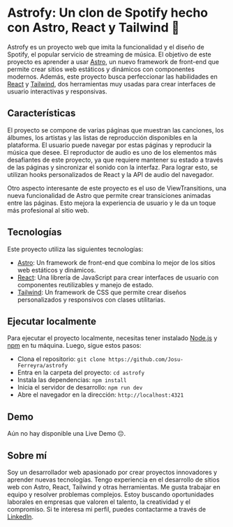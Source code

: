 
# Astrofy: Un clon de Spotify hecho con Astro, React y Tailwind 🚀

Astrofy es un proyecto web que imita la funcionalidad y el diseño de Spotify, el popular servicio de streaming de música. El objetivo de este proyecto es aprender a usar [Astro](https://astro.build/), un nuevo framework de front-end que permite crear sitios web estáticos y dinámicos con componentes modernos. Además, este proyecto busca perfeccionar las habilidades en [React](https://react.dev/) y [Tailwind](https://tailwindcss.com/), dos herramientas muy usadas para crear interfaces de usuario interactivas y responsivas.


## Características

El proyecto se compone de varias páginas que muestran las canciones, los álbumes, los artistas y las listas de reproducción disponibles en la plataforma. El usuario puede navegar por estas páginas y reproducir la música que desee. El reproductor de audio es uno de los elementos más desafiantes de este proyecto, ya que requiere mantener su estado a través de las páginas y sincronizar el sonido con la interfaz. Para lograr esto, se utilizan hooks personalizados de React y la API de audio del navegador.

Otro aspecto interesante de este proyecto es el uso de ViewTransitions, una nueva funcionalidad de Astro que permite crear transiciones animadas entre las páginas. Esto mejora la experiencia de usuario y le da un toque más profesional al sitio web.
## Tecnologías

Este proyecto utiliza las siguientes tecnologías:

- [Astro](https://astro.build/): Un framework de front-end que combina lo mejor de los sitios web estáticos y dinámicos.
- [React](https://react.dev/): Una librería de JavaScript para crear interfaces de usuario con componentes reutilizables y manejo de estado.
- [Tailwind](https://tailwindcss.com/): Un framework de CSS que permite crear diseños personalizados y responsivos con clases utilitarias.


## Ejecutar localmente

Para ejecutar el proyecto localmente, necesitas tener instalado [Node.js](https://nodejs.org/en) y [npm](https://www.npmjs.com/) en tu máquina. Luego, sigue estos pasos:

- Clona el repositorio: `git clone https://github.com/Josu-Ferreyra/astrofy`
- Entra en la carpeta del proyecto: `cd astrofy`
- Instala las dependencias: `npm install`
- Inicia el servidor de desarrollo: `npm run dev`
- Abre el navegador en la dirección: `http://localhost:4321`

## Demo

Aún no hay disponible una Live Demo 😔.


## Sobre mí

Soy un desarrollador web apasionado por crear proyectos innovadores y aprender nuevas tecnologías. Tengo experiencia en el desarrollo de sitios web con Astro, React, Tailwind y otras herramientas. Me gusta trabajar en equipo y resolver problemas complejos. Estoy buscando oportunidades laborales en empresas que valoren el talento, la creatividad y el compromiso. Si te interesa mi perfil, puedes contactarme a través de [LinkedIn](https://www.linkedin.com/in/josue-ferreyra/).